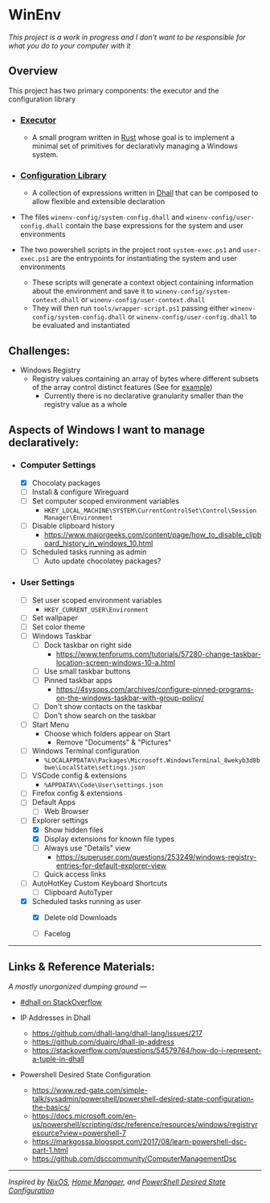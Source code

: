 # WinEnv

*This project is a work in progress and I don't want to be responsible for what you do to your computer with it*


## Overview

This project has two primary components: the executor and the configuration library

- ### [Executor](https://github.com/samhug/winenv/tree/master/winenv-exec)
    - A small program written in [Rust](https://www.rust-lang.org/) whose goal is to implement a minimal set of primitives for declarativly managing a Windows system.

- ### [Configuration Library](https://github.com/samhug/winenv/tree/master/winenv-config)
    - A collection of expressions written in [Dhall](https://dhall-lang.org/) that can be composed to allow flexible and extensible declaration 

- The files `winenv-config/system-config.dhall` and `winenv-config/user-config.dhall` contain the base expressions for the system and user environments

- The two powershell scripts in the project root `system-exec.ps1` and `user-exec.ps1` are the entrypoints for instantiating the system and user environments
    - These scripts will generate a context object containing information about the environment and save it to `winenv-config/system-context.dhall` or `winenv-config/user-context.dhall`
    - They will then run `tools/wrapper-script.ps1` passing either `winenv-config/system-config.dhall` or `winenv-config/user-config.dhall` to be evaluated and instantiated


## Challenges:
- Windows Registry
    - Registry values containing an array of bytes where different subsets of the array control distinct features (See for [example](https://superuser.com/questions/253249/windows-registry-entries-for-default-explorer-view))
        - Currently there is no declarative granularity smaller than the registry value as a whole


## Aspects of Windows I want to manage declaratively:

- ### Computer Settings
    - [x] Chocolaty packages
    - [ ] Install & configure Wireguard
    - [ ] Set computer scoped environment variables
        - `HKEY_LOCAL_MACHINE\SYSTEM\CurrentControlSet\Control\Session Manager\Environment`
    - [ ] Disable clipboard history
        - https://www.majorgeeks.com/content/page/how_to_disable_clipboard_history_in_windows_10.html
    - [ ] Scheduled tasks running as admin
        - [ ] Auto update chocolatey packages?

- ### User Settings
    - [ ] Set user scoped environment variables
        - `HKEY_CURRENT_USER\Environment`
    - [ ] Set wallpaper
    - [ ] Set color theme
    - [ ] Windows Taskbar
        - [ ] Dock taskbar on right side
            - https://www.tenforums.com/tutorials/57280-change-taskbar-location-screen-windows-10-a.html
        - [ ] Use small taskbar buttons
        - [ ] Pinned taskbar apps
            - https://4sysops.com/archives/configure-pinned-programs-on-the-windows-taskbar-with-group-policy/
        - [ ] Don't show contacts on the taskbar
        - [ ] Don't show search on the taskbar
    - [ ] Start Menu
        - Choose which folders appear on Start
            -   Remove "Documents" & "Pictures"
    - [ ] Windows Terminal configuration
        - `%LOCALAPPDATA%\Packages\Microsoft.WindowsTerminal_8wekyb3d8bbwe\LocalState\settings.json`
    - [ ] VSCode config & extensions
        - `%APPDATA%\Code\User\settings.json`
    - [ ] Firefox config & extensions
    - [ ] Default Apps
        - [ ] Web Browser
    - [ ] Explorer settings
        - [x] Show hidden files
        - [x] Display extensions for known file types
        - [ ] Always use "Details" view
            - https://superuser.com/questions/253249/windows-registry-entries-for-default-explorer-view
        - [ ] Quick access links
    - [ ] AutoHotKey Custom Keyboard Shortcuts
        - [ ] Clipboard AutoTyper
    - [x] Scheduled tasks running as user
        - [x] Delete old Downloads
        - [ ] Facelog


---

## Links & Reference Materials:
*A mostly unorganized dumping ground —*

- [#dhall on  StackOverflow](https://stackoverflow.com/questions/tagged/dhall)

- IP Addresses in Dhall
    - https://github.com/dhall-lang/dhall-lang/issues/217
    - https://github.com/duairc/dhall-ip-address
    - https://stackoverflow.com/questions/54579764/how-do-i-represent-a-tuple-in-dhall
    
- Powershell Desired State Configuration
    - https://www.red-gate.com/simple-talk/sysadmin/powershell/powershell-desired-state-configuration-the-basics/
    - https://docs.microsoft.com/en-us/powershell/scripting/dsc/reference/resources/windows/registryresource?view=powershell-7
    - https://markgossa.blogspot.com/2017/08/learn-powershell-dsc-part-1.html
    - https://github.com/dsccommunity/ComputerManagementDsc

---


*Inspired by [NixOS](https://nixos.org/), [Home Manager](https://github.com/rycee/home-manager), and [PowerShell Desired State Configuration](https://docs.microsoft.com/en-us/powershell/scripting/dsc/overview/overview?view=powershell-7)*